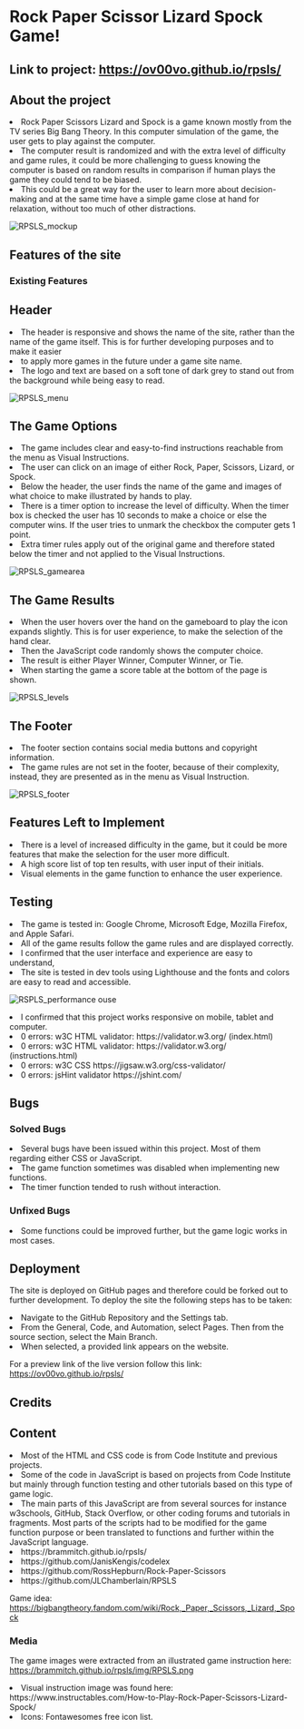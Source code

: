 
# Rock Paper Scissor Lizard Spock Game!

## Link to project: https://ov00vo.github.io/rpsls/

## About the project
<li> Rock Paper Scissors Lizard and Spock is a game known mostly from the TV series Big Bang Theory. In this computer simulation of the game, the user gets to play against the computer. 
<li> The computer result is randomized and with the extra level of difficulty and game rules, it could be more challenging to guess knowing the computer is based on random results in comparison if human plays the game they could tend to be biased.
<li> This could be a great way for the user to learn more about decision-making and at the same time have a simple game close at hand for relaxation, without too much of other distractions.

![RPSLS_mockup](https://github.com/OV00VO/rpsls/assets/136384344/ee9eafa7-e748-4efc-a085-804073fbe8b0)

## Features of the site

### Existing Features

## Header
<li> The header is responsive and shows the name of the site, rather than the name of the game itself. This is for further developing purposes and to make it easier <li> to apply more games in the future under a game site name. 
<li> The logo and text are based on a soft tone of dark grey to stand out from the background while being easy to read.
  
![RPSLS_menu](https://github.com/OV00VO/rpsls/assets/136384344/7e3e67e2-6bf0-4634-a029-8f094abdba8c)

## The Game Options
<li> The game includes clear and easy-to-find instructions reachable from the menu as Visual Instructions.
<li> The user can click on an image of either Rock, Paper, Scissors, Lizard, or Spock.  
<li> Below the header, the user finds the name of the game and images of what choice to make illustrated by hands to play.
<li> There is a timer option to increase the level of difficulty. When the timer box is checked the user has 10 seconds to make a choice or else the computer wins. If the user tries to unmark the checkbox the computer gets 1 point.
<li> Extra timer rules apply out of the original game and therefore stated below the timer and not applied to the Visual Instructions.

![RPSLS_gamearea](https://github.com/OV00VO/rpsls/assets/136384344/51aefac7-a33c-4a6c-91b9-17257127061f)

## The Game Results
<li> When the user hovers over the hand on the gameboard to play the icon expands slightly. This is for user experience, to make the selection of the hand clear.
<li> Then the JavaScript code randomly shows the computer choice.
<li> The result is either Player Winner, Computer Winner, or Tie.
<li> When starting the game a score table at the bottom of the page is shown.

![RPSLS_levels](https://github.com/OV00VO/rpsls/assets/136384344/0ebd2075-c451-4708-bb08-d2e09ae0ad3a)

## The Footer
<li> The footer section contains social media buttons and copyright information.
<li> The game rules are not set in the footer, because of their complexity, instead, they are presented as in the menu as Visual Instruction.

![RPSLS_footer](https://github.com/OV00VO/rpsls/assets/136384344/0888476a-d97d-4ebe-ad3d-566bad3771a0)

## Features Left to Implement
<li> There is a level of increased difficulty in the game, but it could be more features that make the selection for the user more difficult.
<li> A high score list of top ten results, with user input of their initials.
<li> Visual elements in the game function to enhance the user experience.

## Testing
<li> The game is tested in: Google Chrome, Microsoft Edge, Mozilla Firefox, and Apple Safari.
<li> All of the game results follow the game rules and are displayed correctly.
<li> I confirmed that the user interface and experience are easy to understand,
<li> The site is tested in dev tools using Lighthouse and the fonts and colors are easy to read and accessible.

![RSPLS_performance](https://github.com/OV00VO/rpsls/assets/136384344/345c3abe-5ad6-467a-b7b7-71f66dd57d43)
ouse
<li> I confirmed that this project works responsive on mobile, tablet and computer.

<li> 0 errors: w3C HTML validator: https://validator.w3.org/ (index.html)
<li> 0 errors: w3C HTML validator: https://validator.w3.org/ (instructions.html)
<li> 0 errors: w3C CSS https://jigsaw.w3.org/css-validator/
<li> 0 errors: jsHint validator https://jshint.com/



## Bugs

  ### Solved Bugs
<li> Several bugs have been issued within this project. Most of them regarding either CSS or JavaScript.
<li> The game function sometimes was disabled when implementing new functions.
<li> The timer function tended to rush without interaction.

### Unfixed Bugs
<li> Some functions could be improved further, but the game logic works in most cases.

  ## Deployment
The site is deployed on GitHub pages and therefore could be forked out to further development. To deploy the site the following steps has to be taken:
<li> Navigate to the GitHub Repository and the Settings tab.
<li> From the General, Code, and Automation, select Pages. Then from the source section, select the Main Branch.
<li> When selected, a provided link appears on the website.

For a preview link of the live version follow this link: https://ov00vo.github.io/rpsls/

## Credits

  ## Content
<li> Most of the HTML and CSS code is from Code Institute and previous projects.
<li> Some of the code in JavaScript is based on projects from Code Institute but mainly through function testing and other tutorials based on this type of game logic. 
<li> The main parts of this JavaScript are from several sources for instance w3schools, GitHub, Stack Overflow, or other coding forums and tutorials in fragments. Most parts of the scripts had to be modified for the game function purpose or been translated to functions and further within the JavaScript language. 

<li> https://brammitch.github.io/rpsls/
<li> https://github.com/JanisKengis/codelex
<li> https://github.com/RossHepburn/Rock-Paper-Scissors
<li> https://github.com/JLChamberlain/RPSLS

Game idea: https://bigbangtheory.fandom.com/wiki/Rock,_Paper,_Scissors,_Lizard,_Spock

  ### Media
The game images were extracted from an illustrated game instruction here: 
https://brammitch.github.io/rpsls/img/RPSLS.png

<li> Visual instruction image was found here: 
https://www.instructables.com/How-to-Play-Rock-Paper-Scissors-Lizard-Spock/

<li> Icons: Fontawesomes free icon list. 
